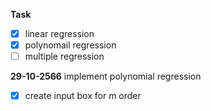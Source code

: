 **Task**
- [x] linear regression
- [x] polynomail regression
- [ ] multiple regression

**29-10-2566**
implement polynomial regression
- [x] create input box for m order 